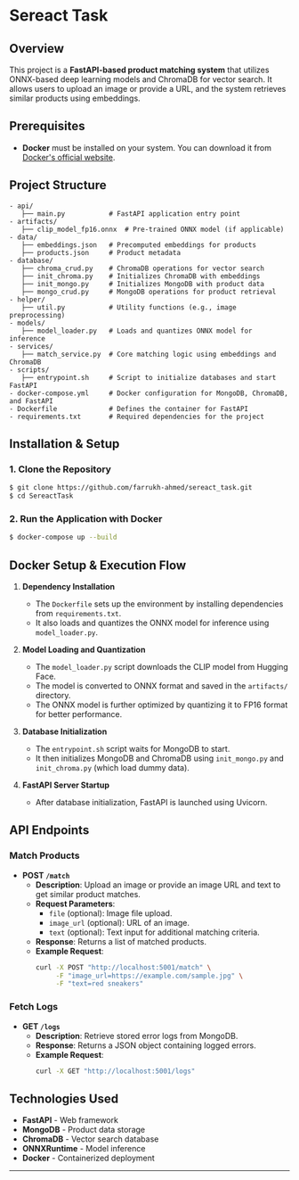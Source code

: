# Sereact Task

## Overview
This project is a **FastAPI-based product matching system** that utilizes ONNX-based deep learning models and ChromaDB for vector search. It allows users to upload an image or provide a URL, and the system retrieves similar products using embeddings.

## Prerequisites
- **Docker** must be installed on your system. You can download it from [Docker's official website](https://www.docker.com/).

## Project Structure

```
- api/
   ├── main.py           # FastAPI application entry point
- artifacts/
   ├── clip_model_fp16.onnx  # Pre-trained ONNX model (if applicable)
- data/
   ├── embeddings.json   # Precomputed embeddings for products
   ├── products.json     # Product metadata
- database/
   ├── chroma_crud.py    # ChromaDB operations for vector search
   ├── init_chroma.py    # Initializes ChromaDB with embeddings
   ├── init_mongo.py     # Initializes MongoDB with product data
   ├── mongo_crud.py     # MongoDB operations for product retrieval
- helper/
   ├── util.py           # Utility functions (e.g., image preprocessing)
- models/
   ├── model_loader.py   # Loads and quantizes ONNX model for inference
- services/
   ├── match_service.py  # Core matching logic using embeddings and ChromaDB
- scripts/
   ├── entrypoint.sh     # Script to initialize databases and start FastAPI
- docker-compose.yml     # Docker configuration for MongoDB, ChromaDB, and FastAPI
- Dockerfile             # Defines the container for FastAPI
- requirements.txt       # Required dependencies for the project
```

## Installation & Setup

### **1. Clone the Repository**
```sh
$ git clone https://github.com/farrukh-ahmed/sereact_task.git
$ cd SereactTask
```

### **2. Run the Application with Docker**
```sh
$ docker-compose up --build
```

## Docker Setup & Execution Flow

1. **Dependency Installation**
   - The `Dockerfile` sets up the environment by installing dependencies from `requirements.txt`.
   - It also loads and quantizes the ONNX model for inference using `model_loader.py`.
   
2. **Model Loading and Quantization**
   - The `model_loader.py` script downloads the CLIP model from Hugging Face.
   - The model is converted to ONNX format and saved in the `artifacts/` directory.
   - The ONNX model is further optimized by quantizing it to FP16 format for better performance.

3. **Database Initialization**
   - The `entrypoint.sh` script waits for MongoDB to start.
   - It then initializes MongoDB and ChromaDB using `init_mongo.py` and `init_chroma.py` (which load dummy data).

4. **FastAPI Server Startup**
   - After database initialization, FastAPI is launched using Uvicorn.
   
## API Endpoints

### **Match Products**
- **POST `/match`**
  - **Description**: Upload an image or provide an image URL and text to get similar product matches.
  - **Request Parameters**:
    - `file` (optional): Image file upload.
    - `image_url` (optional): URL of an image.
    - `text` (optional): Text input for additional matching criteria.
  - **Response**: Returns a list of matched products.
  - **Example Request**:
    ```sh
    curl -X POST "http://localhost:5001/match" \
         -F "image_url=https://example.com/sample.jpg" \
         -F "text=red sneakers"
    ```

### **Fetch Logs**
- **GET `/logs`**
  - **Description**: Retrieve stored error logs from MongoDB.
  - **Response**: Returns a JSON object containing logged errors.
  - **Example Request**:
    ```sh
    curl -X GET "http://localhost:5001/logs"
    ```

## Technologies Used
- **FastAPI** - Web framework
- **MongoDB** - Product data storage
- **ChromaDB** - Vector search database
- **ONNXRuntime** - Model inference
- **Docker** - Containerized deployment

---



